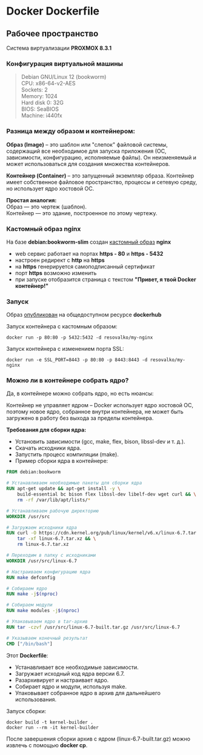 # Docker Dockerfile

## Рабочее пространство
Система виртуализации **PROXMOX 8.3.1**  

### Конфигурация виртуальной машины
> Debian GNU/Linux 12 (bookworm)  
> CPU: x86-64-v2-AES  
> Sockets: 2  
> Memory: 1024  
> Hard disk 0: 32G  
> BIOS: SeaBIOS  
> Machine: i440fx  

### Разница между образом и контейнером:

**Образ (Image)** – это шаблон или "слепок" файловой системы, содержащий все необходимое для запуска приложения (ОС, зависимости, конфигурацию, исполняемые файлы). Он неизменяемый и может использоваться для создания множества контейнеров.  

**Контейнер (Container)** – это запущенный экземпляр образа. Контейнер имеет собственное файловое пространство, процессы и сетевую среду, но использует ядро хостовой ОС.

**Простая аналогия:**  
Образ — это чертеж (шаблон).  
Контейнер — это здание, построенное по этому чертежу.  

### Кастомный образ nginx

На базе **debian:bookworm-slim** создан [кастомный образ](https://github.com/Resovalko/Otus-Linux-Adm-Prof/blob/main/19-Docker%20Dockerfile/Dockerfile) **nginx**  

- web сервис работает на портах **https - 80** и **https - 5432**
- настроен редирект с **http** на **https**
- на **https** генерируется самоподписанный сертификат
- порт **https** возможно изменить
- при запуске отобразится страница с текстом **"Привет, я твой Docker контейнер!"**

### Запуск
Образ [опубликован](https://hub.docker.com/r/resovalko/my-nginx) на общедоступном ресурсе **dockerhub**

Запуск контейнера с кастомным образом:
```
docker run -p 80:80 -p 5432:5432 -d resovalko/my-nginx
```
Запуск контейнера с изменением порта SSL:
```
docker run -e SSL_PORT=8443 -p 80:80 -p 8443:8443 -d resovalko/my-nginx
```

### Можно ли в контейнере собрать ядро?

Да, в контейнере можно собрать ядро, но есть нюансы:  

Контейнер не управляет ядром – Docker использует ядро хостовой ОС, поэтому новое ядро, собранное внутри контейнера, не может быть загружено в работу без выхода за пределы контейнера.  

**Требования для сборки ядра:** 

- Установить зависимости (gcc, make, flex, bison, libssl-dev и т. д.).
- Скачать исходники ядра.
- Запустить процесс компиляции (make).
- Пример сборки ядра в контейнере:

```dockerfile
FROM debian:bookworm

# Устанавливаем необходимые пакеты для сборки ядра
RUN apt-get update && apt-get install -y \
    build-essential bc bison flex libssl-dev libelf-dev wget curl && \
    rm -rf /var/lib/apt/lists/*

# Устанавливаем рабочую директорию
WORKDIR /usr/src

# Загружаем исходники ядра
RUN curl -O https://cdn.kernel.org/pub/linux/kernel/v6.x/linux-6.7.tar.xz && \
    tar -xf linux-6.7.tar.xz && \
    rm linux-6.7.tar.xz

# Переходим в папку с исходниками
WORKDIR /usr/src/linux-6.7

# Настраиваем конфигурацию ядра
RUN make defconfig

# Собираем ядро
RUN make -j$(nproc)

# Собираем модули
RUN make modules -j$(nproc)

# Упаковываем ядро в tar-архив
RUN tar -czvf /usr/src/linux-6.7-built.tar.gz /usr/src/linux-6.7

# Указываем конечный результат
CMD ["/bin/bash"]
```

Этот **Dockerfile**:
- Устанавливает все необходимые зависимости.
- Загружает исходный код ядра версии 6.7.
- Разархивирует и настраивает ядро.
- Собирает ядро и модули, используя make.
- Упаковывает собранное ядро в архив для дальнейшего использования.

Запуск сборки:
```
docker build -t kernel-builder .
docker run --rm -it kernel-builder
```
После завершения сборки архив с ядром (linux-6.7-built.tar.gz) можно извлечь с помощью **docker cp**.